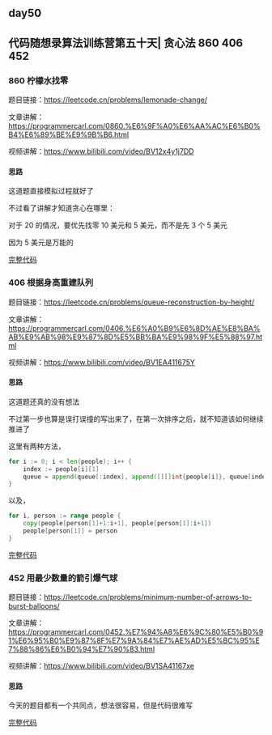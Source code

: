 ## day50

## 代码随想录算法训练营第五十天| 贪心法 860 406 452

### 860 柠檬水找零

题目链接：https://leetcode.cn/problems/lemonade-change/

文章讲解：https://programmercarl.com/0860.%E6%9F%A0%E6%AA%AC%E6%B0%B4%E6%89%BE%E9%9B%B6.html

视频讲解：https://www.bilibili.com/video/BV12x4y1j7DD

#### 思路

这道题直接模拟过程就好了

不过看了讲解才知道贪心在哪里：

对于 20 的情况，要优先找零 10 美元和 5 美元，而不是先 3 个 5 美元

因为 5 美元是万能的

[完整代码](https://github.com/hd2yao/leetcode/tree/master/training/day50/0860_lemonade_change.go)

### 406 根据身高重建队列

题目链接：https://leetcode.cn/problems/queue-reconstruction-by-height/

文章讲解：https://programmercarl.com/0406.%E6%A0%B9%E6%8D%AE%E8%BA%AB%E9%AB%98%E9%87%8D%E5%BB%BA%E9%98%9F%E5%88%97.html

视频讲解：https://www.bilibili.com/video/BV1EA411675Y

#### 思路
这道题还真的没有想法

不过第一步也算是误打误撞的写出来了，在第一次排序之后，就不知道该如何继续推进了

这里有两种方法，
```go
for i := 0; i < len(people); i++ {
    index := people[i][1]
    queue = append(queue[:index], append([][]int{people[i]}, queue[index:]...)...)
}
```

以及，

```go
for i, person := range people {
    copy(people[person[1]+1:i+1], people[person[1]:i+1])
    people[person[1]] = person
}
```

[完整代码](https://github.com/hd2yao/leetcode/tree/master/training/day50/0406_queue_reconstruction_by_height.go)

### 452 用最少数量的箭引爆气球

题目链接：https://leetcode.cn/problems/minimum-number-of-arrows-to-burst-balloons/

文章讲解：https://programmercarl.com/0452.%E7%94%A8%E6%9C%80%E5%B0%91%E6%95%B0%E9%87%8F%E7%9A%84%E7%AE%AD%E5%BC%95%E7%88%86%E6%B0%94%E7%90%83.html

视频讲解：https://www.bilibili.com/video/BV1SA41167xe

#### 思路
今天的题目都有一个共同点，想法很容易，但是代码很难写

[完整代码](https://github.com/hd2yao/leetcode/tree/master/training/day50/0452_minimum_number_of_arrows_to_burst_balloons.go)
